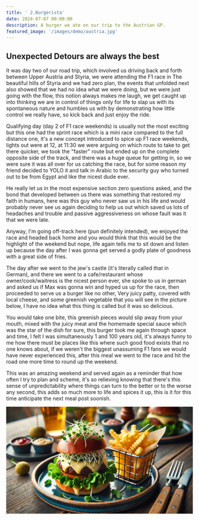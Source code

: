 ```yaml
---
title: ' 2.Burgerista'
date: 2024-07-07 00:00:00
description: A burger we ate on our trip to the Austrian GP.
featured_image: '/images/demo/austria.jpg'
---
```


## Unexpected Detours are always the best 

 It was day two of our road trip, which involved us driving back and forth between Upper Austria and Styria, we were attending the F1 race in The beautiful hills of Styria and we had zero plan, the events that unfolded next also showed that we had no idea what we were doing, but we were just going with the flow, this notion always makes me laugh, we get caught up into thinking we are in control of things only for life to slap us with its spontaneous nature and humbles us with by demonstrating how little control we really have, so kick back and just enjoy the ride.

 Qualifying day (day 2 of F1 race weekends) is usually not the most exciting but this one had the sprint race which is a mini race compared to the full distance one, it's a new concept introduced to spice up F1 race weekends, lights out were at 12, at 11:30 we were arguing on which route to take to get there quicker, we took the "faster" route but ended up on the complete opposite side of the track, and there was a huge queue for getting in, so we were sure it was all over for us catching the race, but for some reason my friend decided to YOLO it and talk in Arabic to the security guy who turned out to be from Egypt and like the nicest dude ever.   

 He really let us in the most expensive section zero questions asked, and the bond that developed between us there was something that restored my faith in humans, here was this guy who never saw us in his life and would probably never see us again deciding to help us out which saved us lots of headaches and trouble and passive aggressiveness on whose fault was it that we were late.

 Anyway, I'm going off-track here (pun definitely intended), we enjoyed the race and headed back home and you would think that this would be the highlight of the weekend but nope, life again tells me to sit down and listen up because the day after I was gonna get served a godly plate of goodness with a great side of fries.

 The day after we went to the jew's castle (it's literally called that in German), and there we went to a cafe/restaurant whose owner/cook/waitress is the nicest person ever, she spoke to us in german and asked us if Max was gonna win and hyped us up for the race, then proceeded to serve us a burger like no other, Very juicy patty, covered with local cheese, and some greenish vegetable that you will see in the picture below, I have no idea what this thing is called but it was so delicious.

 You would take one bite, this greenish pieces would slip away from your mouth, mixed with the juicy meat and the homemade special sauce which was the star of the dish for sure, this burger took me again through space and time, I felt I was simultaneously 1 and 100 years old, it's always funny to me how there must be places like this where such good food exists that no one knows about, if we weren't the biggest unassuming F1 fans we would have never experienced this, after this meal we went to the race and hit the road one more time to round up the weekend.

 This was an amazing weekend and served again as a reminder that how often I try to plan and scheme, it's so relieving knowing that there's this sense of unpredictability where things can turn to the better or to the worse any second, this adds so much more to life and spices it up, this is it for this time anticipate the next meal post soonish.

![](/images/demo/Burger.jpg)

